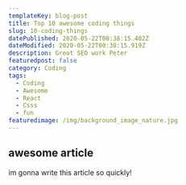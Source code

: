 ```yaml
---
templateKey: blog-post
title: Top 10 awesome coding things
slug: 10-coding-things
datePublished: 2020-05-22T00:38:15.402Z
dateModified: 2020-05-22T00:38:15.919Z
description: Great SEO work Peter
featuredpost: false
category: Coding
tags:
  - Coding
  - Awesome
  - React
  - Csss
  - fun
featuredimage: /img/background_image_nature.jpg
---
```

##  awesome article
im gonna write this article so quickly!